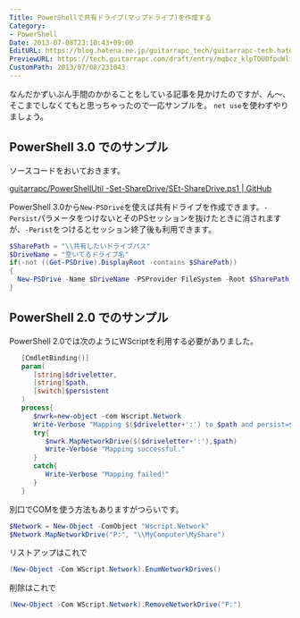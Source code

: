 ```yaml
---
Title: PowerShellで共有ドライブ(マップドライブ)を作成する
Category:
- PowerShell
Date: 2013-07-08T23:10:43+09:00
EditURL: https://blog.hatena.ne.jp/guitarrapc_tech/guitarrapc-tech.hatenablog.com/atom/entry/6802418398340941484
PreviewURL: https://tech.guitarrapc.com/draft/entry/mqbcz_klpTOU0fpuWlihEQLfo9U
CustomPath: 2013/07/08/231043
---
```


<!--
Date: 2013-07-08T23:10:43+09:00
URL: https://tech.guitarrapc.com/entry/2013/07/08/231043
-->

なんだかずいぶん手間のかかることをしている記事を見かけたのですが、ん～、そこまでしなくてもと思っちゃったので一応サンプルを。
`net use`を使わずやりましょう。

## PowerShell 3.0 でのサンプル

ソースコードをおいておきます。

[guitarrapc/PowerShellUtil -Set-ShareDrive/SEt-ShareDrive.ps1 | GitHub](https://github.com/guitarrapc/PowerShellUtil/blob/master/Set-ShareDrive/SEt-ShareDrive.ps1)

PowerShell 3.0から`New-PSDrive`を使えば共有ドライブを作成できます。`-Persist`パラメータをつけないとそのPSセッションを抜けたときに消されますが、`-Perist`をつけるとセッション終了後も利用できます。

```ps1
$SharePath = "\\共有したいドライブパス"
$DriveName = "空いてるドライブ名"
if(-not ((Get-PSDrive).DisplayRoot -contains $SharePath))
{
  New-PSDrive -Name $DriveName -PSProvider FileSystem -Root $SharePath -Persist
}
```

## PowerShell 2.0 でのサンプル

PowerShell 2.0では次のようにWScriptを利用する必要がありました。

```ps1
   [CmdletBinding()]
   param(
      [string]$driveletter,
      [string]$path,
      [switch]$persistent
   )
   process{
      $nwrk=new-object -com Wscript.Network
      Write-Verbose "Mapping $($driveletter+':') to $path and persist=$persistent"
      try{
         $nwrk.MapNetworkDrive($($driveletter+':'),$path)
         Write-Verbose "Mapping successful."
      }
      catch{
         Write-Verbose "Mapping failed!"
      }
   }
```

別口でCOMを使う方法もありますがつらいです。

```ps1
$Network = New-Object -ComObject "Wscript.Network"
$Network.MapNetworkDrive("P:", "\\MyComputer\MyShare")
```

リストアップはこれで

```ps1
(New-Object -Com WScript.Network).EnumNetworkDrives()
```


削除はこれで

```ps1
(New-Object -Com WScript.Network).RemoveNetworkDrive("P:")
```
